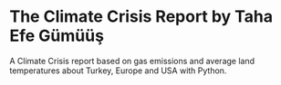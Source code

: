 # The Climate Crisis Report by Taha Efe Gümüüş
A Climate Crisis report based on gas emissions and average land temperatures about Turkey, Europe and USA with Python.
